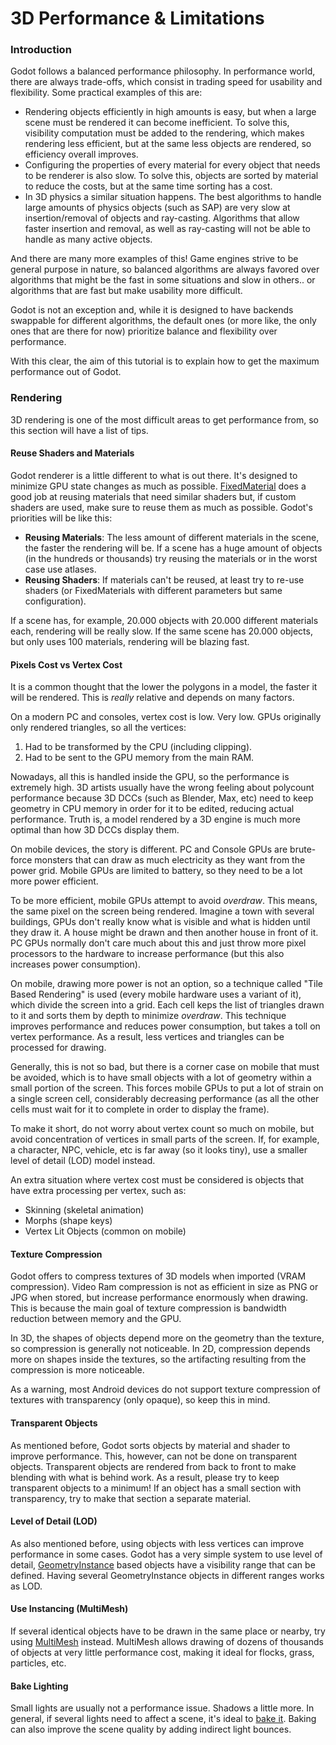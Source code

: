 # 3D Performance & Limitations

### Introduction

Godot follows a balanced performance philosophy. In performance world, there are always trade-offs, which consist in trading speed for usability and flexibility. Some practical examples of this are:

* Rendering objects efficiently in high amounts is easy, but when a large scene must be rendered it can become inefficient. To solve this, visibility computation must be added to the rendering, which makes rendering less efficient, but at the same less objects are rendered, so efficiency overall improves.
* Configuring the properties of every material for every object that needs to be renderer is also slow. To solve this, objects are sorted by material to reduce the costs, but at the same time sorting has a cost.
* In 3D physics a similar situation happens. The best algorithms to handle large amounts of physics objects (such as SAP) are very slow at insertion/removal of objects and ray-casting. Algorithms that allow faster insertion and removal, as well as ray-casting will not be able to handle as many active objects.

And there are many more examples of this! Game engines strive to be general purpose in nature, so balanced algorithms are always favored over algorithms that might be the fast in some situations and slow in others.. or algorithms that are fast but make usability more difficult.

Godot is not an exception and, while it is designed to have backends swappable for different algorithms, the default ones (or more like, the only ones that are there for now) prioritize balance and flexibility over performance.

With this clear, the aim of this tutorial is to explain how to get the maximum performance out of Godot.

### Rendering

3D rendering is one of the most difficult areas to get performance from, so this section will have a list of tips.

#### Reuse Shaders and Materials

Godot renderer is a little different to what is out there. It's designed to minimize GPU state changes as much as possible. [FixedMaterial](class_fixedmaterial) does a good job at reusing materials that need similar shaders but, if custom shaders are used, make sure to reuse them as much as possible. Godot's priorities will be like this:

* **Reusing Materials**: The less amount of different materials in the scene, the faster the rendering will be. If a scene has a huge amount of objects (in the hundreds or thousands) try reusing the materials or in the worst case use atlases.
* **Reusing Shaders**: If materials can't be reused, at least try to re-use shaders (or FixedMaterials with different parameters but same configuration).

If a scene has, for example, 20.000 objects with 20.000 different materials each, rendering will be really slow. If the same scene has 20.000 objects, but only uses 100 materials, rendering will be blazing fast.

#### Pixels Cost vs Vertex Cost

It is a common thought that the lower the polygons in a model, the faster it will be rendered. This is _really_ relative and depends on many factors.

On a modern PC and consoles, vertex cost is low. Very low. GPUs originally only rendered triangles, so all the vertices:
1. Had to be transformed by the CPU (including clipping).
2. Had to be sent to the GPU memory from the main RAM.

Nowadays, all this is handled inside the GPU, so the performance is extremely high. 3D artists usually have the wrong feeling about polycount performance because 3D DCCs (such as Blender, Max, etc) need to keep geometry in CPU memory in order for it to be edited, reducing actual performance. Truth is, a model rendered by a 3D engine is much more optimal than how 3D DCCs display them.

On mobile devices, the story is different. PC and Console GPUs are brute-force monsters that can draw as much electricity as they want from the power grid. Mobile GPUs are limited to battery, so they need to be a lot more power efficient. 

To be more efficient, mobile GPUs attempt to avoid _overdraw_. This means, the same pixel on the screen being rendered. Imagine a town with several buildings, GPUs don't really know what is visible and what is hidden until they draw it. A house might be drawn and then another house in front of it. PC GPUs normally don't care much about this and just throw more pixel processors to the hardware to increase performance (but this also increases power consumption).

On mobile, drawing more power is not an option, so a technique called "Tile Based Rendering" is used (every mobile hardware uses a variant of it), which divide the screen into a grid. Each cell keps the list of triangles drawn to it and sorts them by depth to minimize _overdraw_. This technique improves performance and reduces power consumption, but takes a toll on vertex performance. As a result, less vertices and triangles can be processed for drawing. 

Generally, this is not so bad, but there is a corner case on mobile that must be avoided, which is to have small objects with a lot of geometry within a small portion of the screen. This forces mobile GPUs to put a lot of strain on a single screen cell, considerably decreasing performance (as all the other cells must wait for it to complete in order to display the frame). 

To make it short, do not worry about vertex count so much on mobile, but avoid concentration of vertices in small parts of the screen. If, for example, a character, NPC, vehicle, etc is far away (so it looks tiny), use a smaller level of detail (LOD) model instead.

An extra situation where vertex cost must be considered is objects that have extra processing per vertex, such as:

* Skinning (skeletal animation)
* Morphs (shape keys)
* Vertex Lit Objects (common on mobile)

#### Texture Compression

Godot offers to compress textures of 3D models when imported (VRAM compression). Video Ram compression is not as efficient in size as PNG or JPG when stored, but increase performance enormously when drawing. 
This is because the main goal of texture compression is bandwidth reduction between memory and the GPU.

In 3D, the shapes of objects depend more on the geometry than the texture, so compression is generally not noticeable. In 2D, compression depends more on shapes inside the textures, so the artifacting resulting from the compression is more noticeable. 

As a warning, most Android devices do not support texture compression of textures with transparency (only opaque), so keep this in mind.

#### Transparent Objects

As mentioned before, Godot sorts objects by material and shader to improve performance. This, however, can not be done on transparent objects. Transparent objects are rendered from back to front to make blending with what is behind work. As a result, please try to keep transparent objects to a minimum! If an object has a small section with transparency, try to make that section a separate material.

#### Level of Detail (LOD)

As also mentioned before, using objects with less vertices can improve performance in some cases. Godot has a very simple system to use level of detail, [GeometryInstance](class_geometryinstance) based objects have a visibility range that can be defined. Having several GeometryInstance objects in different ranges works as LOD.

#### Use Instancing (MultiMesh)

If several identical objects have to be drawn in the same place or nearby, try using [MultiMesh](class_multimesh) instead. MultiMesh allows drawing of dozens of thousands of objects at very little performance cost, making it ideal for flocks, grass, particles, etc.


#### Bake Lighting

Small lights are usually not a performance issue. Shadows a little more. In general, if several lights need to affect a scene, it's ideal to [bake it](tutorial_baked_light). Baking can also improve the scene quality by adding indirect light bounces. 




